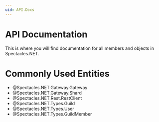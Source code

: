 ```yaml
---
uid: API.Docs
---
```


# API Documentation

This is where you will find documentation for all members and objects in Spectacles.NET.

# Commonly Used Entities

* @Spectacles.NET.Gateway.Gateway
* @Spectacles.NET.Gateway.Shard
* @Spectacles.NET.Rest.RestClient
* @Spectacles.NET.Types.Guild
* @Spectacles.NET.Types.User
* @Spectacles.NET.Types.GuildMember